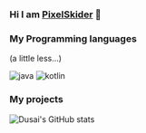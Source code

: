 ### Hi I am [PixelSkider](https://pixelskider.github.io/) 👋


### My Programming languages

(a little less...)

![java](https://img.shields.io/badge/-Java-black?style=flat-square&logo=OpenJDK&logoColor=white)
![kotlin](https://img.shields.io/badge/-Kotlin-black?style=flat-square&logo=kotlin&logoColor=white)

### My projects

![Dusai's GitHub stats](https://github-readme-stats.vercel.app/api?username=pixelskider&show_icons=true)
